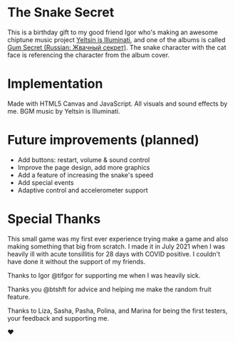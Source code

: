 # The Snake Secret

This is a birthday gift to my good friend Igor who's making an awesome chiptune music project [Yeltsin is Illuminati](https://yeltsinisilluminati.bandcamp.com/), and one of the albums is called [Gum Secret (Russian: Жвачный секрет)](https://yeltsinisilluminati.bandcamp.com/album/-). The snake character with the cat face is referencing the character from the album cover.

# Implementation

Made with HTML5 Canvas and JavaScript. All visuals and sound effects by me. BGM music by Yeltsin is Illuminati.

# Future improvements (planned)

- Add buttons: restart, volume & sound control
- Improve the page design, add more graphics
- Add a feature of increasing the snake's speed
- Add special events 
- Adaptive control and accelerometer support


# Special Thanks

This small game was my first ever experience trying make a game and also making something that big from scratch. I made it in July 2021 when I was heavily ill with acute tonsillitis for 28 days with COVID positive. I couldn't have done it without the support of my friends.

Thanks to Igor @tifgor for supporting me when I was heavily sick.

Thanks you @btshft for advice and helping me make the random fruit feature.

Thanks to Liza, Sasha, Pasha, Polina, and Marina for being the first testers, your feedback and supporting me.

❤️
